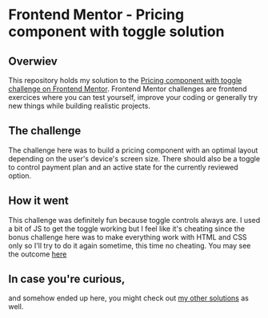 # Frontend Mentor - Pricing component with toggle solution

## Overwiev

This repository holds my solution to the [Pricing component with toggle challenge on Frontend Mentor](https://www.frontendmentor.io/challenges/pricing-component-with-toggle-8vPwRMIC). Frontend Mentor challenges are frontend exercices where you can test yourself, improve your coding or generally try new things while building realistic projects.

## The challenge

The challenge here was to build a pricing component with an optimal layout depending on the user's device's screen size. There should also be a toggle to control payment plan and an active state for the currently reviewed option.

## How it went

This challenge was definitely fun because toggle controls always are. I used a bit of JS to get the toggle working but I feel like it's cheating since the bonus challenge here was to make everything work with HTML and CSS only so I'll try to do it again sometime, this time no cheating.
You may see the outcome [here](https://frontendmentor-pricing-component-with-toggle-master-ffwwjvj5b.vercel.app/)

## In case you're curious,

and somehow ended up here, you might check out [my other solutions](https://www.frontendmentor.io/profile/AdamMintaj/) as well.
